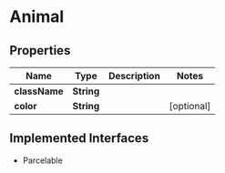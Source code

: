 

# Animal


## Properties

| Name | Type | Description | Notes |
|------------ | ------------- | ------------- | -------------|
|**className** | **String** |  |  |
|**color** | **String** |  |  [optional] |


## Implemented Interfaces

* Parcelable


